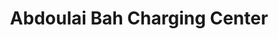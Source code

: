 ---
title: "Abdoulai Bah Charging Center"
url: /zwedru/abdoulai-bah-charging-center/
shop: electronics
---